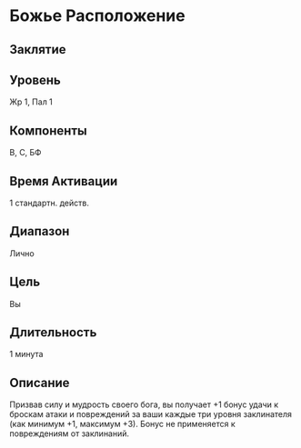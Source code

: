 # Божье Расположение
## Заклятие
## Уровень
Жр 1, Пал 1
## Компоненты
В, С, БФ
## Время Активации
1 стандартн. действ.
## Диапазон
Лично
## Цель
Вы
## Длительность
1 минута
## Описание
Призвав силу и мудрость своего бога, вы получает +1 бонус удачи к броскам атаки и повреждений за ваши каждые три уровня заклинателя (как минимум +1, максимум +3). Бонус не применяется к повреждениям от заклинаний.